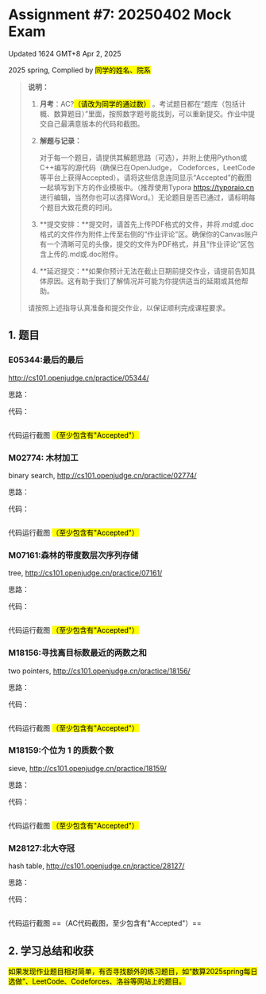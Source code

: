 # Assignment #7: 20250402 Mock Exam

Updated 1624 GMT+8 Apr 2, 2025

2025 spring, Complied by <mark>同学的姓名、院系</mark>



> **说明：**
>
> 1. **⽉考**：AC?<mark>（请改为同学的通过数）</mark> 。考试题⽬都在“题库（包括计概、数算题目）”⾥⾯，按照数字题号能找到，可以重新提交。作业中提交⾃⼰最满意版本的代码和截图。
>
> 2. **解题与记录：**
>
>    对于每一个题目，请提供其解题思路（可选），并附上使用Python或C++编写的源代码（确保已在OpenJudge， Codeforces，LeetCode等平台上获得Accepted）。请将这些信息连同显示“Accepted”的截图一起填写到下方的作业模板中。（推荐使用Typora https://typoraio.cn 进行编辑，当然你也可以选择Word。）无论题目是否已通过，请标明每个题目大致花费的时间。
>
> 3. **提交安排：**提交时，请首先上传PDF格式的文件，并将.md或.doc格式的文件作为附件上传至右侧的“作业评论”区。确保你的Canvas账户有一个清晰可见的头像，提交的文件为PDF格式，并且“作业评论”区包含上传的.md或.doc附件。
>
> 4. **延迟提交：**如果你预计无法在截止日期前提交作业，请提前告知具体原因。这有助于我们了解情况并可能为你提供适当的延期或其他帮助。 
>
> 请按照上述指导认真准备和提交作业，以保证顺利完成课程要求。



## 1. 题目

### E05344:最后的最后

http://cs101.openjudge.cn/practice/05344/



思路：



代码：

```python

```



代码运行截图 <mark>（至少包含有"Accepted"）</mark>





### M02774: 木材加工

binary search, http://cs101.openjudge.cn/practice/02774/



思路：



代码：

```python

```



代码运行截图 <mark>（至少包含有"Accepted"）</mark>





### M07161:森林的带度数层次序列存储

tree, http://cs101.openjudge.cn/practice/07161/



思路：



代码：

```python

```



代码运行截图 <mark>（至少包含有"Accepted"）</mark>





### M18156:寻找离目标数最近的两数之和

two pointers, http://cs101.openjudge.cn/practice/18156/



思路：



代码：

```python

```



代码运行截图 <mark>（至少包含有"Accepted"）</mark>





### M18159:个位为 1 的质数个数

sieve, http://cs101.openjudge.cn/practice/18159/



思路：



代码：

```python

```



代码运行截图 <mark>（至少包含有"Accepted"）</mark>





### M28127:北大夺冠

hash table, http://cs101.openjudge.cn/practice/28127/



思路：



代码：

```python

```



代码运行截图 ==（AC代码截图，至少包含有"Accepted"）==





## 2. 学习总结和收获

<mark>如果发现作业题目相对简单，有否寻找额外的练习题目，如“数算2025spring每日选做”、LeetCode、Codeforces、洛谷等网站上的题目。</mark>











